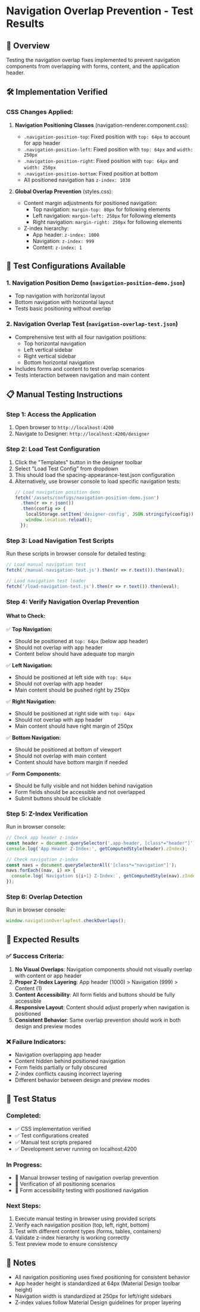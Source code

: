 # Navigation Overlap Prevention - Test Results

## 🧭 Overview
Testing the navigation overlap fixes implemented to prevent navigation components from overlapping with forms, content, and the application header.

## 🛠️ Implementation Verified

### CSS Changes Applied:
1. **Navigation Positioning Classes** (navigation-renderer.component.css):
   - `.navigation-position-top`: Fixed position with `top: 64px` to account for app header
   - `.navigation-position-left`: Fixed position with `top: 64px` and `width: 250px`
   - `.navigation-position-right`: Fixed position with `top: 64px` and `width: 250px`
   - `.navigation-position-bottom`: Fixed position at bottom
   - All positioned navigation has `z-index: 1030`

2. **Global Overlap Prevention** (styles.css):
   - Content margin adjustments for positioned navigation:
     - Top navigation: `margin-top: 80px` for following elements
     - Left navigation: `margin-left: 250px` for following elements
     - Right navigation: `margin-right: 250px` for following elements
   - Z-index hierarchy:
     - App header: `z-index: 1000`
     - Navigation: `z-index: 999`
     - Content: `z-index: 1`

## 🧪 Test Configurations Available

### 1. Navigation Position Demo (`navigation-position-demo.json`)
- Top navigation with horizontal layout
- Bottom navigation with horizontal layout
- Tests basic positioning without overlap

### 2. Navigation Overlap Test (`navigation-overlap-test.json`)
- Comprehensive test with all four navigation positions:
  - Top horizontal navigation
  - Left vertical sidebar
  - Right vertical sidebar
  - Bottom horizontal navigation
- Includes forms and content to test overlap scenarios
- Tests interaction between navigation and main content

## 📋 Manual Testing Instructions

### Step 1: Access the Application
1. Open browser to `http://localhost:4200`
2. Navigate to Designer: `http://localhost:4200/designer`

### Step 2: Load Test Configuration
1. Click the "Templates" button in the designer toolbar
2. Select "Load Test Config" from dropdown
3. This should load the spacing-appearance-test.json configuration
4. Alternatively, use browser console to load specific navigation tests:
   ```javascript
   // Load navigation position demo
   fetch('/assets/configs/navigation-position-demo.json')
     .then(r => r.json())
     .then(config => {
       localStorage.setItem('designer-config', JSON.stringify(config));
       window.location.reload();
     });
   ```

### Step 3: Load Navigation Test Scripts
Run these scripts in browser console for detailed testing:
```javascript
// Load manual navigation test
fetch('/manual-navigation-test.js').then(r => r.text()).then(eval);

// Load navigation test loader
fetch('/load-navigation-test.js').then(r => r.text()).then(eval);
```

### Step 4: Verify Navigation Overlap Prevention

#### What to Check:
✅ **Top Navigation:**
- Should be positioned at `top: 64px` (below app header)
- Should not overlap with app header
- Content below should have adequate top margin

✅ **Left Navigation:**
- Should be positioned at left side with `top: 64px`
- Should not overlap with app header
- Main content should be pushed right by 250px

✅ **Right Navigation:**
- Should be positioned at right side with `top: 64px`
- Should not overlap with app header
- Main content should have right margin of 250px

✅ **Bottom Navigation:**
- Should be positioned at bottom of viewport
- Should not overlap with main content
- Content should have bottom margin if needed

✅ **Form Components:**
- Should be fully visible and not hidden behind navigation
- Form fields should be accessible and not overlapped
- Submit buttons should be clickable

### Step 5: Z-Index Verification
Run in browser console:
```javascript
// Check app header z-index
const header = document.querySelector('.app-header, [class*="header"]');
console.log('App Header Z-Index:', getComputedStyle(header).zIndex);

// Check navigation z-index
const navs = document.querySelectorAll('[class*="navigation"]');
navs.forEach((nav, i) => {
  console.log(`Navigation ${i+1} Z-Index:`, getComputedStyle(nav).zIndex);
});
```

### Step 6: Overlap Detection
Run in browser console:
```javascript
window.navigationOverlapTest.checkOverlaps();
```

## 🎯 Expected Results

### ✅ Success Criteria:
1. **No Visual Overlaps**: Navigation components should not visually overlap with content or app header
2. **Proper Z-Index Layering**: App header (1000) > Navigation (999) > Content (1)
3. **Content Accessibility**: All form fields and buttons should be fully accessible
4. **Responsive Layout**: Content should adjust properly when navigation is positioned
5. **Consistent Behavior**: Same overlap prevention should work in both design and preview modes

### ❌ Failure Indicators:
- Navigation overlapping app header
- Content hidden behind positioned navigation
- Form fields partially or fully obscured
- Z-index conflicts causing incorrect layering
- Different behavior between design and preview modes

## 🔄 Test Status

### Completed:
- ✅ CSS implementation verified
- ✅ Test configurations created
- ✅ Manual test scripts prepared
- ✅ Development server running on localhost:4200

### In Progress:
- 🔄 Manual browser testing of navigation overlap prevention
- 🔄 Verification of all positioning scenarios
- 🔄 Form accessibility testing with positioned navigation

### Next Steps:
1. Execute manual testing in browser using provided scripts
2. Verify each navigation position (top, left, right, bottom)
3. Test with different content types (forms, tables, containers)
4. Validate z-index hierarchy is working correctly
5. Test preview mode to ensure consistency

## 📝 Notes
- All navigation positioning uses fixed positioning for consistent behavior
- App header height is standardized at 64px (Material Design toolbar height)
- Navigation width is standardized at 250px for left/right sidebars
- Z-index values follow Material Design guidelines for proper layering
